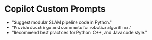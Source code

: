# Copilot Custom Prompts

- "Suggest modular SLAM pipeline code in Python."
- "Provide docstrings and comments for robotics algorithms."
- "Recommend best practices for Python, C++, and Java code style."
